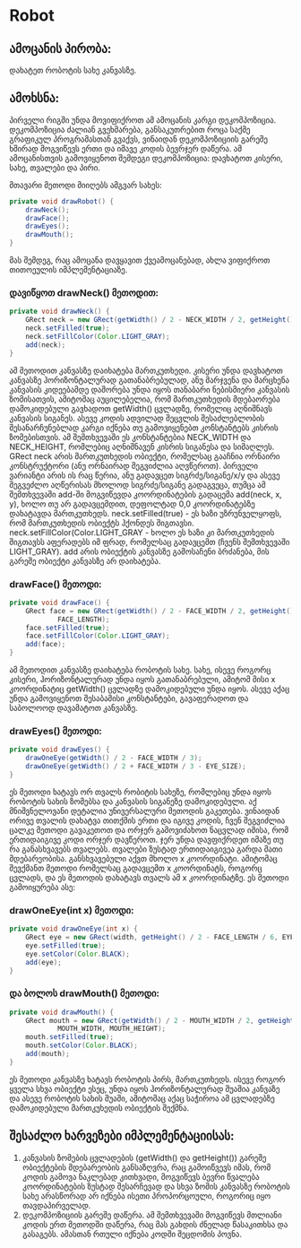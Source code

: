 # Robot

## ამოცანის პირობა:
დახატეთ რობოტის სახე კანვასზე.

## ამოხსნა:
პირველი რიგში უნდა მოვიფიქროთ ამ ამოცანის კარგი დეკომპოზიცია. დეკომპოზიცია ძალიან გვეხმარება, განსაკუთრებით როცა საქმე გრაფიკულ პროგრამასთან გვაქვს, ვინაიდან დეკომპოზიციის გარეშე ხშირად მოგვიწევს ერთი და იმავე კოდის ბევრჯერ დაწერა. 
ამ ამოცანისთვის გამოვიყენოთ შემდეგი დეკომპოზიცია: დავხატოთ კისერი, სახე, თვალები და პირი.

მთავარი მეთოდი მიიღებს ამგვარ სახეს:

```java
private void drawRobot() {
    drawNeck();
 	drawFace();
 	drawEyes();
 	drawMouth();
}
```

მას შემდეგ, რაც ამოცანა დავყავით ქვეამოცანებად, ახლა ვიფიქროთ თითოეულის იმპლემენტაციაზე. 

### დავიწყოთ drawNeck() მეთოდით:

```java
private void drawNeck() {
    GRect neck = new GRect(getWidth() / 2 - NECK_WIDTH / 2, getHeight() - NECK_HEIGHT, NECK_WIDTH, NECK_HEIGHT);
 	neck.setFilled(true);
 	neck.setFillColor(Color.LIGHT_GRAY);
 	add(neck);
}
```

ამ მეთოდით კანვასზე დაიხატება მართკუთხედი. კისერი უნდა დავხატოთ კანვასზე ჰორიზონტალურად გათანაბრებულად, ანუ მარჯვენა და მარცხენა კანვასის კიდეებამდე დაშორება უნდა იყოს თანაბარი ნებისმიერი კანვასის ზომისათვის, ამიტომაც აუცილებელია, რომ მართკუთხედის მდებაორება დამოკიდებული გავხადოთ getWidth() ცვლადზე, რომელიც აღნიშნავს კანვასის სიგანეს. ასევე კოდის ადვილად შეცვლის შესაძლებლობის შესანარჩუნებლად კარგი იქნება თუ გამოვიყენებთ კონსტანტებს კისრის ზომებისთვის. ამ შემთხვევაში ეს კონსტანტებია NECK_WIDTH და NECK_HEIGHT, რომლებიც აღნიშნავენ კისრის სიგანესა და სიმაღლეს. GRect neck არის მართკუთხედის ობიექტი, რომელსაც გააჩნია ორნაირი კონსტრუქტორი (ანუ ორნაირად შეგვიძლია აღვწეროთ). პირველი ვარიანტი არის ის რაც წერია, ანუ გადავცეთ  სიგრძე/სიგანე/x/y და ასევე შეგვეძლო აღწერისას მხოლოდ სიგრძე/სიგანე გადაგვეცა, თუმცა ამ შემთხვევაში add-ში მოგვიწევდა კოორდინატების გადაცემა add(neck, x, y), ხოლო თუ არ გადავცემდით, დეფოლტად 0,0 კოორდინატებზე დახატავდა მართკუთხედს. neck.setFilled(true) - ეს ხაზი უზრუნველყოფს, რომ მართკუთხედის ობიექტს ჰქონდეს შიგთავსი. neck.setFillColor(Color.LIGHT_GRAY - ხოლო ეს ხაზი კი მართკუთხედის შიგთავსს აფერადებს იმ ფრად, რომელსაც გადავცემთ (ჩვენს შემთხვევაში LIGHT_GRAY). add არის ობიექტის კანვასზე გამოსაჩენი ბრძანება, მის გარეშე ობიექტი კანვასზე არ დაიხატება.

### drawFace() მეთოდი:

```java
private void drawFace() {
 	GRect face = new GRect(getWidth() / 2 - FACE_WIDTH / 2, getHeight() / 2 - FACE_LENGTH / 2, FACE_WIDTH,
 			FACE_LENGTH);
 	face.setFilled(true);
 	face.setFillColor(Color.LIGHT_GRAY);
 	add(face);
}
```

ამ მეთოდით კანვასზე დაიხატება რობოტის სახე. სახე, ისევე როგორც კისერი, ჰორიზონტალურად უნდა იყოს გათანაბრებული, ამიტომ მისი x კოორდინატიც getWidth() ცვლადზე დამოკიდებული უნდა იყოს. ასევე აქაც უნდა გამოვიყენოთ შესაბამისი კონსტანტები, გავაფერადოთ და საბოლოოდ დავამატოთ კანვასზე.

### drawEyes() მეთოდი:
```java
private void drawEyes() {
 	drawOneEye(getWidth() / 2 - FACE_WIDTH / 3);
 	drawOneEye(getWidth() / 2 + FACE_WIDTH / 3 - EYE_SIZE);
}
```

ეს მეთოდი ხატავს ორ თვალს რობიტის სახეზე, რომლებიც უნდა იყოს რობოტის სახის ზომებსა და კანვასის სიგანეზე დამოკიდებული. აქ მნიშვნელოვანი დეტალია უნივერსალური მეთოდის გაკეთება. ვინაიდან ორივე თვალის დახატვა თითქმის ერთი და იგივე კოდის, ჩვენ შეგვიძლია ცალკე მეთოდი გავაკეთოთ და ორჯერ გამოვიძახოთ ნაცვლად იმისა, რომ ერთიდაიგივე კოდი ორჯერ დავწეროთ. ჯერ უნდა დავფიქრდეთ იმაზე თუ რა განასხვავებს თვალებს. თვალები ზუსტად ერთიდაიგივეა გარდა მათი მდებარეობისა. განსხვავებული აქვთ მხოლო x კოორდინატი. ამიტომაც შევქმანთ მეთოდი რომელსაც გადავცემთ x კოორდინატს, როგორც ცვლადს, და ეს მეთოდის დახატავს თვალს ამ x კოორდინატზე. ეს მეთოდი გამოიყურება ასე:

### drawOneEye(int x) მეთოდი:

```java
private void drawOneEye(int x) {
 	GRect eye = new GRect(width, getHeight() / 2 - FACE_LENGTH / 6, EYE_SIZE, EYE_SIZE);
 	eye.setFilled(true);
 	eye.setColor(Color.BLACK);
 	add(eye);
}
```

### და ბოლოს drawMouth() მეთოდი:

```java
private void drawMouth() {
 	GRect mouth = new GRect(getWidth() / 2 - MOUTH_WIDTH / 2, getHeight() / 2 + MOUTH_OFFSET, 
 			MOUTH_WIDTH, MOUTH_HEIGHT);
 	mouth.setFilled(true);
 	mouth.setColor(Color.BLACK);
 	add(mouth);
}
```

ეს მეთოდი კანვასზე ხატავს რობოტის პირს, მართკუთხედს. ისევე როგორ ყველა სხვა ობიექტი ესეც, უნდა იყოს ჰორიზონტალურად შუაშია კანვაზე და ასევე რობოტის სახის შუაში, ამიტომაც აქაც საჭიროა ამ ცვლადებზე დამოკიდებული მართკუხედის ობიექტის შექმნა.

## შესაძლო ხარვეზები იმპლემენტაციისას:
1. კანვასის ზომების ცვლადების (getWidth() და getHeight()) გარეშე ობიექტების მდებარეობის განსაზღვრა, რაც გამოიწვევს იმას, რომ კოდის გამოვა ნაკლებად კითხვადი, მოგვიწევს ბევრი წვალება კოორდინატების ზუსტად შესარჩევად და სხვა ზომის კანვასზე რობოტის სახე არასწორად არ იქნება ისეთი პროპორცოული, როგორიც იყო თავდაპირველად.
2. დეკომპოზიციის გარეშე დაწერა. ამ შემთხვევაში მოგვიწევს მთლიანი კოდის ერთ მეთოდში დაწერა, რაც მას გახდის ძნელად წასაკითხსა და გასაგებს. ამასთან რთული იქნება კოდში შეცდომის პოვნა.